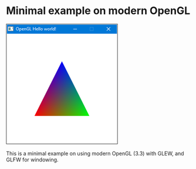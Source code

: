 # Minimal example on modern OpenGL

![Screenshot](screenshot.png)

This is a minimal example on using modern OpenGL (3.3) with GLEW, and GLFW for windowing.
